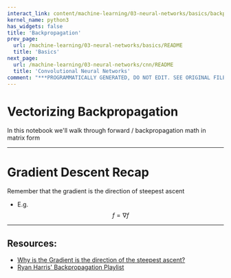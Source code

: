 ```yaml
---
interact_link: content/machine-learning/03-neural-networks/basics/backpropagation.ipynb
kernel_name: python3
has_widgets: false
title: 'Backpropagation'
prev_page:
  url: /machine-learning/03-neural-networks/basics/README
  title: 'Basics'
next_page:
  url: /machine-learning/03-neural-networks/cnn/README
  title: 'Convolutional Neural Networks'
comment: "***PROGRAMMATICALLY GENERATED, DO NOT EDIT. SEE ORIGINAL FILES IN /content***"
---
```



# Vectorizing Backpropagation

In this notebook we'll walk through forward / backpropagation math in matrix form



---
# Gradient Descent Recap

Remember that the gradient is the direction of steepest ascent
- E.g. 
$$
{f} = 
\nabla{f}
$$  



---
## Resources:
- [Why is the Gradient is the direction of the steepest ascent?](https://www.khanacademy.org/math/multivariable-calculus/multivariable-derivatives/gradient-and-directional-derivatives/v/why-the-gradient-is-the-direction-of-steepest-ascent)
- [Ryan Harris' Backpropagation Playlist](https://www.youtube.com/playlist?list=PLRyu4ecIE9ti5wsokn1j_ZJU7a7N5hREf)

